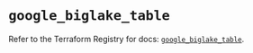 # `google_biglake_table`

Refer to the Terraform Registry for docs: [`google_biglake_table`](https://registry.terraform.io/providers/hashicorp/google/6.18.1/docs/resources/biglake_table).
